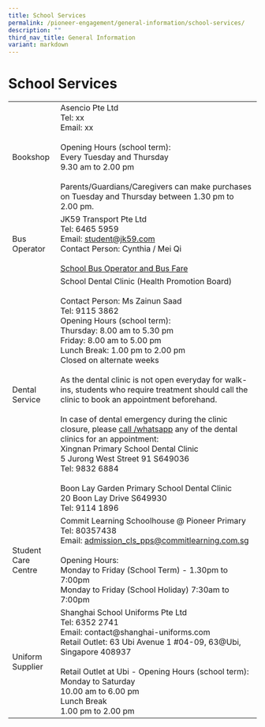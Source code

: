 ```yaml
---
title: School Services
permalink: /pioneer-engagement/general-information/school-services/
description: ""
third_nav_title: General Information
variant: markdown
---
```

# School Services

<table>
<tbody>
<tr>
<td>Bookshop</td>
<td>Asencio Pte Ltd <br>Tel: xx<br>Email: xx<br><br>Opening Hours (school term):<br>Every Tuesday and Thursday<br>9.30 am to 2.00 pm<br><br>Parents/Guardians/Caregivers can make purchases on Tuesday and Thursday between 1.30 pm to 2.00 pm.</td>
</tr>
<tr>
<td>Bus Operator</td>
<td>JK59 Transport Pte Ltd<br>Tel: 6465 5959<br>Email: <a href="mailto:student@jk59.com">student@jk59.com</a><br>Contact Person: Cynthia / Mei Qi
<br><br>
<a target="_blank" href="/files/Attachments/bus_operator_2025.pdf">School Bus Operator and Bus Fare</a>
	
</td>
</tr>
<tr>
<td>Dental Service</td>
<td>School Dental Clinic (Health Promotion Board)<br><br>Contact Person: Ms Zainun Saad<br>Tel: 9115 3862<br>Opening Hours (school term):<br>Thursday: 8.00 am to 5.30 pm<br>Friday: 8.00 am to 5.00 pm <br>Lunch Break: 1.00 pm to 2.00 pm<br>Closed on alternate weeks<br><br>As the dental clinic is not open everyday for walk-ins, students who require treatment should call the clinic to book an appointment beforehand.
	<br>
	<br>
	In case of dental emergency during the clinic closure, please <u>call /whatsapp</u> any of the dental clinics for an appointment: <br>
	Xingnan Primary School Dental Clinic<br>
	5 Jurong West Street 91 S649036<br>
	Tel: 9832 6884
<br>
	<br>
	Boon Lay Garden Primary School Dental Clinic<br>
	20 Boon Lay Drive S649930<br>
	Tel: 9114 1896</td>
</tr>
<tr>
<td>Student Care Centre</td>
<td>Commit Learning Schoolhouse @ Pioneer Primary<br>Tel: 80357438<br>Email: <a href="mailto:admission_cls_pps@commitlearning.com.sg">admission_cls_pps@commitlearning.com.sg</a><br><br>Opening Hours: <br> Monday to Friday (School Term) - 1.30pm to 7:00pm<br>Monday to Friday (School Holiday) 7:30am to 7:00pm</td>
</tr>
<tr>
<td>Uniform Supplier</td>
<td>Shanghai School Uniforms Pte Ltd<br>Tel: 6352 2741<br>Email: contact@shanghai-uniforms.com<br>Retail Outlet: 63 Ubi Avenue 1 #04-09, 63@Ubi, Singapore 408937<br><br>Retail Outlet at Ubi - Opening Hours (school term): <br>Monday to Saturday<br>10.00 am to 6.00 pm<br>Lunch Break<br>1.00 pm to 2.00 pm</td>
</tr>
</tbody>
</table>